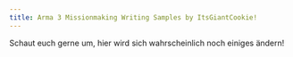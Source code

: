 ```yaml
---
title: Arma 3 Missionmaking Writing Samples by ItsGiantCookie!
---
```


Schaut euch gerne um, hier wird sich wahrscheinlich noch einiges ändern!
